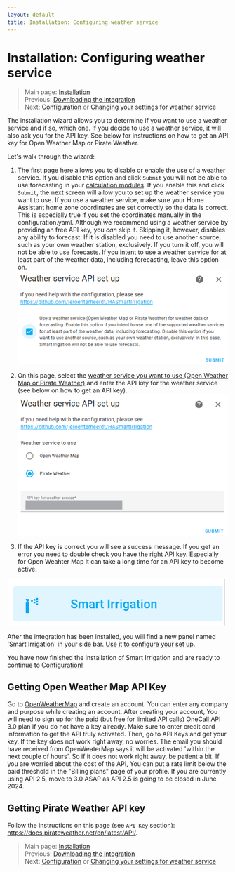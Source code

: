 ```yaml
---
layout: default
title: Installation: Configuring weather service
---
```

# Installation: Configuring weather service

> Main page: [Installation](installation.md)<br/>
> Previous: [Downloading the integration](installation-download.md)<br/>
> Next: [Configuration](configuration.md) or [Changing your settings for weather service](installation-options.md)

The installation wizard allows you to determine if you want to use a weather service and if so, which one. If you decide to use a weather service, it will also ask you for the API key. See below for instructions on how to get an API key for Open Weather Map or Pirate Weather.

Let's walk through the wizard: 
1. The first page here allows you to disable or enable the use of a weather service. If you disable this option and click `Submit` you will not be able to use forecasting in your [calculation modules](configuration-modules.md). If you enable this and click `Submit`, the next screen will allow you to set up the weather service you want to use. If you use a weather service, make sure your Home Assistant home zone coordinates are set correctly so the data is correct. This is especially true if you set the coordinates manually in the configuration.yaml. Although we recommend using a weather service by providing an free API key, you _can_ skip it. Skipping it, however, disables any ability to forecast. If it is disabled you need to use another source, such as your own weather station, exclusively. If you turn it off, you will not be able to use forecasts. If you intent to use a weather service for at least part of the weather data, including forecasting, leave this option on.
![](assets/images/installation-weatherservice-1.png)


5. On this page, select the [weather service you want to use (Open Weather Map or Pirate Weather)](installation-weatherservice.md) and enter the API key for the weather service (see below on how to get an API key).
![](assets/images/installation-weatherservice-2.png)
6. If the API key is correct you will see a success message. If you get an error you need to double check you have the right API key. Especially for Open Weahter Map it can take a long time for an API key to become active.

![](assets/images/installation-1.png)

After the integration has been installed, you will find a new panel named 'Smart Irrigation' in your side bar. [Use it to configure your set up](configuration.md).

You have now finished the installation of Smart Irrigation and are ready to continue to [Configuration](configuration.md)!

## Getting Open Weather Map API Key

Go to [OpenWeatherMap](https://openweathermap.org) and create an account. You can enter any company and purpose while creating an account. After creating your account, You will need to sign up for the paid (but free for limited API calls) OneCall API 3.0 plan if you do not have a key already. Make sure to enter credit card information to get the API truly activated. Then, go to API Keys and get your key. If the key does not work right away, no worries. The email you should have received from OpenWeaterMap says it will be activated 'within the next couple of hours'. So if it does not work right away, be patient a bit. If you are worried about the cost of the API, You can put a rate limit below the paid threshold in the "Billing plans" page of your profile. If you are currently using API 2.5, move to 3.0 ASAP as API 2.5 is going to be closed in June 2024.

## Getting Pirate Weather API key
Follow the instructions on this page (see `API Key` section): https://docs.pirateweather.net/en/latest/API/.

> Main page: [Installation](installation.md)<br/>
> Previous: [Downloading the integration](installation-download.md)<br/>
> Next: [Configuration](configuration.md) or [Changing your settings for weather service](installation-options.md)
